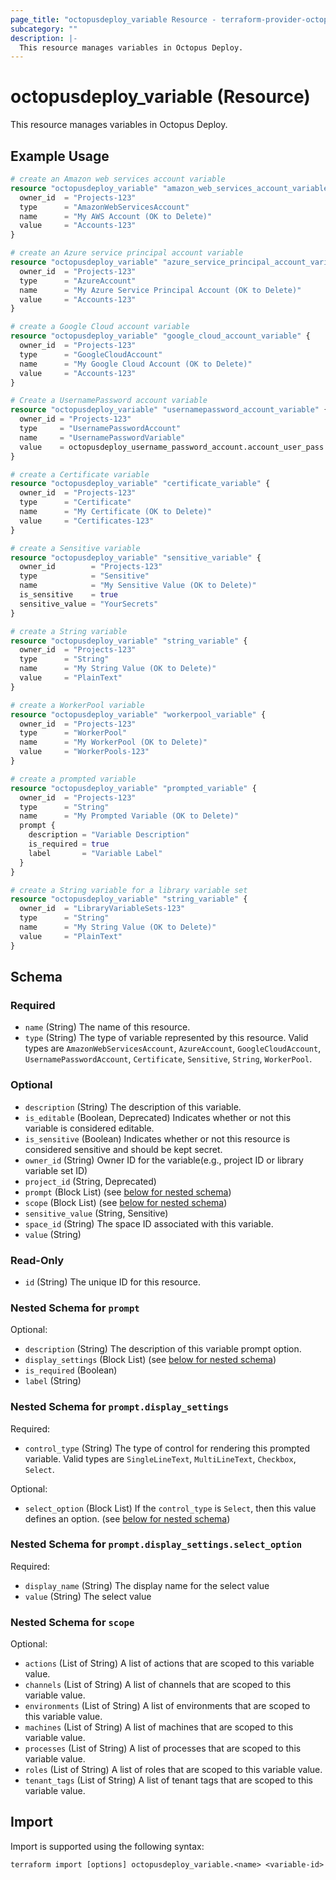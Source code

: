 ```yaml
---
page_title: "octopusdeploy_variable Resource - terraform-provider-octopusdeploy"
subcategory: ""
description: |-
  This resource manages variables in Octopus Deploy.
---
```


# octopusdeploy_variable (Resource)

This resource manages variables in Octopus Deploy.

## Example Usage

```terraform
# create an Amazon web services account variable
resource "octopusdeploy_variable" "amazon_web_services_account_variable" {
  owner_id  = "Projects-123"
  type      = "AmazonWebServicesAccount"
  name      = "My AWS Account (OK to Delete)"
  value     = "Accounts-123"
}

# create an Azure service principal account variable
resource "octopusdeploy_variable" "azure_service_principal_account_variable" {
  owner_id  = "Projects-123"
  type      = "AzureAccount"
  name      = "My Azure Service Principal Account (OK to Delete)"
  value     = "Accounts-123"
}

# create a Google Cloud account variable
resource "octopusdeploy_variable" "google_cloud_account_variable" {
  owner_id  = "Projects-123"
  type      = "GoogleCloudAccount"
  name      = "My Google Cloud Account (OK to Delete)"
  value     = "Accounts-123"
}

# Create a UsernamePassword account variable
resource "octopusdeploy_variable" "usernamepassword_account_variable" {
  owner_id = "Projects-123"
  type     = "UsernamePasswordAccount"
  name     = "UsernamePasswordVariable"
  value    = octopusdeploy_username_password_account.account_user_pass.id
}

# create a Certificate variable
resource "octopusdeploy_variable" "certificate_variable" {
  owner_id  = "Projects-123"
  type      = "Certificate"
  name      = "My Certificate (OK to Delete)"
  value     = "Certificates-123"
}

# create a Sensitive variable
resource "octopusdeploy_variable" "sensitive_variable" {
  owner_id        = "Projects-123"
  type            = "Sensitive"
  name            = "My Sensitive Value (OK to Delete)"
  is_sensitive    = true
  sensitive_value = "YourSecrets"
}

# create a String variable
resource "octopusdeploy_variable" "string_variable" {
  owner_id  = "Projects-123"
  type      = "String"
  name      = "My String Value (OK to Delete)"
  value     = "PlainText"
}

# create a WorkerPool variable
resource "octopusdeploy_variable" "workerpool_variable" {
  owner_id  = "Projects-123"
  type      = "WorkerPool"
  name      = "My WorkerPool (OK to Delete)"
  value     = "WorkerPools-123"
}

# create a prompted variable
resource "octopusdeploy_variable" "prompted_variable" {
  owner_id  = "Projects-123"
  type      = "String"
  name      = "My Prompted Variable (OK to Delete)"
  prompt {
    description = "Variable Description"
    is_required = true
    label       = "Variable Label"
  }
}

# create a String variable for a library variable set
resource "octopusdeploy_variable" "string_variable" {
  owner_id  = "LibraryVariableSets-123"
  type      = "String"
  name      = "My String Value (OK to Delete)"
  value     = "PlainText"
}
```

<!-- schema generated by tfplugindocs -->
## Schema

### Required

- `name` (String) The name of this resource.
- `type` (String) The type of variable represented by this resource. Valid types are `AmazonWebServicesAccount`, `AzureAccount`, `GoogleCloudAccount`, `UsernamePasswordAccount`, `Certificate`, `Sensitive`, `String`, `WorkerPool`.

### Optional

- `description` (String) The description of this variable.
- `is_editable` (Boolean, Deprecated) Indicates whether or not this variable is considered editable.
- `is_sensitive` (Boolean) Indicates whether or not this resource is considered sensitive and should be kept secret.
- `owner_id` (String) Owner ID for the variable(e.g., project ID or library variable set ID)
- `project_id` (String, Deprecated)
- `prompt` (Block List) (see [below for nested schema](#nestedblock--prompt))
- `scope` (Block List) (see [below for nested schema](#nestedblock--scope))
- `sensitive_value` (String, Sensitive)
- `space_id` (String) The space ID associated with this variable.
- `value` (String)

### Read-Only

- `id` (String) The unique ID for this resource.

<a id="nestedblock--prompt"></a>
### Nested Schema for `prompt`

Optional:

- `description` (String) The description of this variable prompt option.
- `display_settings` (Block List) (see [below for nested schema](#nestedblock--prompt--display_settings))
- `is_required` (Boolean)
- `label` (String)

<a id="nestedblock--prompt--display_settings"></a>
### Nested Schema for `prompt.display_settings`

Required:

- `control_type` (String) The type of control for rendering this prompted variable. Valid types are `SingleLineText`, `MultiLineText`, `Checkbox`, `Select`.

Optional:

- `select_option` (Block List) If the `control_type` is `Select`, then this value defines an option. (see [below for nested schema](#nestedblock--prompt--display_settings--select_option))

<a id="nestedblock--prompt--display_settings--select_option"></a>
### Nested Schema for `prompt.display_settings.select_option`

Required:

- `display_name` (String) The display name for the select value
- `value` (String) The select value




<a id="nestedblock--scope"></a>
### Nested Schema for `scope`

Optional:

- `actions` (List of String) A list of actions that are scoped to this variable value.
- `channels` (List of String) A list of channels that are scoped to this variable value.
- `environments` (List of String) A list of environments that are scoped to this variable value.
- `machines` (List of String) A list of machines that are scoped to this variable value.
- `processes` (List of String) A list of processes that are scoped to this variable value.
- `roles` (List of String) A list of roles that are scoped to this variable value.
- `tenant_tags` (List of String) A list of tenant tags that are scoped to this variable value.

## Import

Import is supported using the following syntax:

```shell
terraform import [options] octopusdeploy_variable.<name> <variable-id>
```

